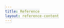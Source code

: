 ```yaml
---
title: Reference
layout: reference-content
---
```


<style>
    .reference-link-block {
        margin-bottom: 60px;
        padding-top: 60px;
    }
    .reference-link-block + .reference-link-block {
        border-top: 1px solid rgba(0, 0, 0, .1);
    }

    .reference-link-block__title {
        font-weight: 400;
    }

    .reference-link-block__sub-title {
        font-size: 20px;
        font-weight: 700;
    }

    .reference-link-block__sub-sections-wrapper {
        margin-left: -15px;
        margin-right: -15px;
    }

    .reference-link-block__sub-section {
        padding: 0 15px;
        margin-top: 38px;
    }

    .reference-link-block p {
        margin-bottom: 0;
    }

    .reference-link-block p + p {
        margin-top: 1rem;
    }

    @media (min-width: 768px) {
        .reference-link-block__sub-sections-wrapper {
            display: flex;
            flex-wrap: wrap;
        }

        .reference-link-block__sub-section {
            flex: 0 0 50%;
        }
    }

    code {
        color: currentColor;
        padding: 0 5px;
        border: 1px solid #d2d5d8;
        background-color: #fafbf4;
        border-radius: 3px;
        white-space: nowrap;
    }
    
</style>